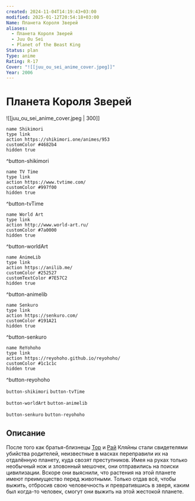 ```yaml
---
created: 2024-11-04T14:19:43+03:00
modified: 2025-01-12T20:54:18+03:00
Name: Планета Короля Зверей
aliases:
  - Планета Короля Зверей
  - Juu Ou Sei
  - Planet of the Beast King
Status: plan
Type: anime
Rating: R-17
Cover: "![[juu_ou_sei_anime_cover.jpeg]]"
Year: 2006
---
```


# Планета Короля Зверей

![[juu_ou_sei_anime_cover.jpeg | 300]]

```button
name Shikimori
type link
action https://shikimori.one/animes/953
customColor #4682b4
hidden true
```
^button-shikimori

```button
name TV Time
type link
action https://www.tvtime.com/
customColor #997f00
hidden true
```
^button-tvTime

```button
name World Art
type link
action http://www.world-art.ru/
customColor #7a0000
hidden true
```
^button-worldArt

```button
name AnimeLib
type link
action https://anilib.me/
customColor #252527
customTextColor #7E57C2
hidden true
```
^button-animelib

```button
name Senkuro
type link
action https://senkuro.com/
customColor #191A21
hidden true
```
^button-senkuro

```button
name ReYohoho
type link
action https://reyohoho.github.io/reyohoho/
customColor #1c1c1c
hidden true
```
^button-reyohoho

`button-shikimori` `button-tvTime`

`button-worldArt` `button-animelib`

`button-senkuro` `button-reyohoho`

## Описание

После того как братья-близнецы [Тор](https://shikimori.one/characters/1751-thor-klein) и [Рай](https://shikimori.one/characters/1752-rai-klein) Кляйны стали свидетелями убийства родителей, неизвестные в масках переправили их на отдалённую планету, куда свозят преступников. Имея на руках только необычный нож и зловонный мешочек, они отправились на поиски цивилизации. Вскоре они выяснили, что растения на этой планете имеют преимущество перед животными. Только отдав всё, чтобы выжить, отбросив свою человечность и превратившись в зверя, каким был когда-то человек, смогут они выжить на этой жестокой планете.

